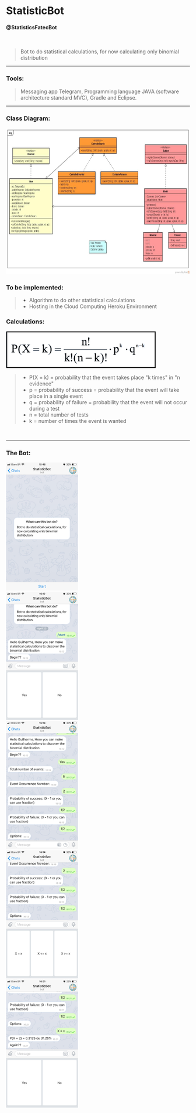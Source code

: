 # StatisticBot


#### @StatisticsFatecBot
<br>

> Bot to do statistical calculations, for now calculating only binomial distribution

---
### Tools:
> Messaging app Telegram, Programming language JAVA (software architecture standard MVC), Gradle and Eclipse. 

---
### Class Diagram:

<img height="400" src="screenshot/CaseDiagram.jpeg" />

<br>

### To be implemented:
> - Algorithm to do other statistical calculations
> - Hosting in the Cloud Computing Heroku Environment

### Calculations:
<img height="100" src="screenshot/binomial.jpeg" />

> - P(X = k) = probability that the event takes place "k times" in "n evidence"
> - p = probability of success = probability that the event will take place in a single event
> - q = probability of failure = probability that the event will not occur during a test
> - n = total number of tests
> - k = number of times the event is wanted

<br>

---

### The Bot:

<img height="350" src="screenshot/aboutbot.PNG" />
<br>
<img height="350" src="screenshot/bot1.PNG" />
<br>
<img height="350" src="screenshot/bot2.PNG" />
<br>
<img height="350" src="screenshot/bot3.PNG" />
<br>
<img height="350" src="screenshot/bot4.PNG" />
<br>

